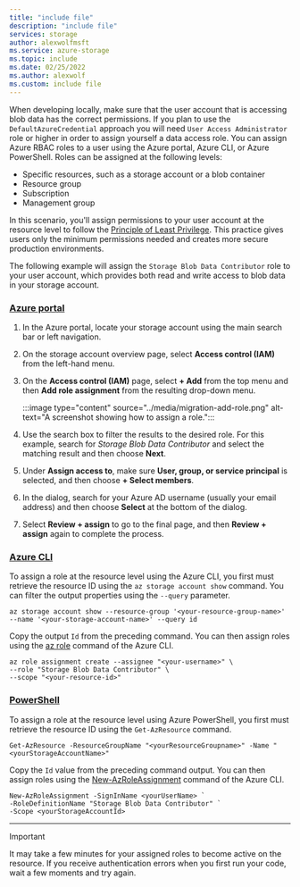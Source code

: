 ```yaml
---
title: "include file"
description: "include file"
services: storage
author: alexwolfmsft
ms.service: azure-storage
ms.topic: include
ms.date: 02/25/2022
ms.author: alexwolf
ms.custom: include file
---
```


When developing locally, make sure that the user account that is accessing blob data has the correct permissions. If you plan to use the `DefaultAzureCredential` approach you will need `User Access Administrator` role or higher in order to assign yourself a data access role. You can assign Azure RBAC roles to a user using the Azure portal, Azure CLI, or Azure PowerShell. Roles can be assigned at the following levels:

* Specific resources, such as a storage account or a blob container
* Resource group
* Subscription
* Management group

In this scenario, you'll assign permissions to your user account at the resource level to follow the [Principle of Least Privilege](/azure/active-directory/develop/secure-least-privileged-access). This practice gives users only the minimum permissions needed and creates more secure production environments.

The following example will assign the `Storage Blob Data Contributor` role to your user account, which provides both read and write access to blob data in your storage account.

### [Azure portal](#tab/roles-azure-portal)

1. In the Azure portal, locate your storage account using the main search bar or left navigation.

1. On the storage account overview page, select **Access control (IAM)** from the left-hand menu.	

1. On the **Access control (IAM)** page, select **+ Add** from the top menu and then **Add role assignment** from the resulting drop-down menu.

    :::image type="content" source="../media/migration-add-role.png" alt-text="A screenshot showing how to assign a role.":::

1. Use the search box to filter the results to the desired role. For this example, search for *Storage Blob Data Contributor* and select the matching result and then choose **Next**.

1. Under **Assign access to**, make sure **User, group, or service principal** is selected, and then choose **+ Select members**.

1. In the dialog, search for your Azure AD username (usually your email address) and then choose **Select** at the bottom of the dialog. 

1. Select **Review + assign** to go to the final page, and then **Review + assign** again to complete the process.

### [Azure CLI](#tab/roles-azure-cli)

To assign a role at the resource level using the Azure CLI, you first must retrieve the resource ID using the `az storage account show` command. You can filter the output properties using the `--query` parameter. 

```azurecli
az storage account show --resource-group '<your-resource-group-name>' --name '<your-storage-account-name>' --query id
```

Copy the output `Id` from the preceding command. You can then assign roles using the [az role](/cli/azure/role) command of the Azure CLI.

```azurecli
az role assignment create --assignee "<your-username>" \
--role "Storage Blob Data Contributor" \
--scope "<your-resource-id>"
```

### [PowerShell](#tab/roles-powershell)

To assign a role at the resource level using Azure PowerShell, you first must retrieve the resource ID using the `Get-AzResource` command.

```azurepowershell
Get-AzResource -ResourceGroupName "<yourResourceGroupname>" -Name "<yourStorageAccountName>"
```

Copy the `Id` value from the preceding command output. You can then assign roles using the [New-AzRoleAssignment](/powershell/module/az.resources/new-azroleassignment) command of the Azure CLI.

```azurepowershell
New-AzRoleAssignment -SignInName <yourUserName> `
-RoleDefinitionName "Storage Blob Data Contributor" `
-Scope <yourStorageAccountId>
```

--- 

> [!IMPORTANT]
> It may take a few minutes for your assigned roles to become active on the resource. If you receive authentication errors when you first run your code, wait a few moments and try again.